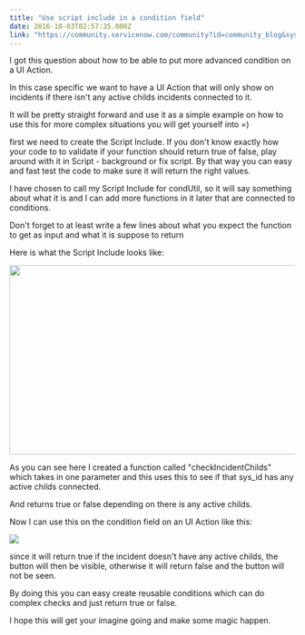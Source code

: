 ```yaml
---
title: "Use script include in a condition field"
date: 2016-10-03T02:57:35.000Z
link: "https://community.servicenow.com/community?id=community_blog&sys_id=2c6ceaa1dbd0dbc01dcaf3231f96190c"
---
```

<p>I got this question about how to be able to put more advanced condition on a UI Action.</p><p>In this case specific we want to have a UI Action that will only show on incidents if there isn't any active childs incidents connected to it.</p><p></p><p>It will be pretty straight forward and use it as a simple example on how to use this for more complex situations you will get yourself into =)</p><p></p><p>first we need to create the Script Include. If you don't know exactly how your code to to validate if your function should return true of false, play around with it in Script - background or fix script. By that way you can easy and fast test the code to make sure it will return the right values.</p><p></p><p>I have chosen to call my Script Include for condUtil, so it will say something about what it is and I can add more functions in it later that are connected to conditions.</p><p></p><p>Don't forget to at least write a few lines about what you expect the function to get as input and what it is suppose to return</p><p></p><p>Here is what the Script Include looks like:</p><p></p><p><img   class="image-1 jive-image" height="333" src="664f2fb5db1c93041dcaf3231f9619f2.iix" style="height: 334px; width: 742.222px;" width="742"/></p><p></p><p></p><p>As you can see here I created a function called "checkIncidentChilds" which takes in one parameter and this uses this to see if that sys_id has any active childs connected.</p><p>And returns true or false depending on there is any active childs.</p><p></p><p>Now I can use this on the condition field on an UI Action like this:</p><p><img   class="image-2 jive-image" src="bfcbd902dbdc9f048c8ef4621f961989.iix" style="max-width: 1200px; max-height: 900px;"/></p><p></p><p>since it will return true if the incident doesn't have any active childs, the button will then be visible, otherwise it will return false and the button will not be seen.</p><p></p><p>By doing this you can easy create reusable conditions which can do complex checks and just return true or false.</p><p></p><p>I hope this will get your imagine going and make some magic happen.</p>